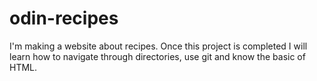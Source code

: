 # odin-recipes
I'm making a website about recipes. Once this project is completed I will learn how to navigate through directories, use git and know the basic of HTML.